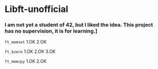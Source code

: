 # Libft-unofficial

### I am not yet a student of 42, but I liked the idea. This project has no supervision, it is for learning.]

`ft_memset`   1.OK 2.OK <p>
`ft_bzero`    1.OK 2.OK 3.OK <p>
`ft_memcpy`   1.OK 2.OK <p>
